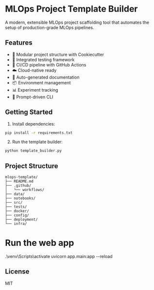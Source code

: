 # MLOps Project Template Builder

A modern, extensible MLOps project scaffolding tool that automates the setup of production-grade MLOps pipelines.

## Features

- 📁 Modular project structure with Cookiecutter
- 🧪 Integrated testing framework
- 🔄 CI/CD pipeline with GitHub Actions
- ☁️ Cloud-native ready
- 📜 Auto-generated documentation
- 📦 Environment management
- 📊 Experiment tracking
- 🎯 Prompt-driven CLI

## Getting Started

1. Install dependencies:
```bash
pip install -r requirements.txt
```

2. Run the template builder:
```bash
python template_builder.py
```

## Project Structure

```
mlops-template/
├── README.md
├── .github/
│   └── workflows/
├── data/
├── notebooks/
├── src/
├── tests/
├── docker/
├── config/
├── deployment/
└── infra/
```


# Run the web app
.\venv\Scripts\activate
uvicorn app.main:app --reload


## License

MIT
